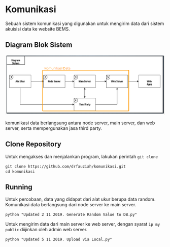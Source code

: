 # Komunikasi
Sebuah sistem komunikasi yang digunakan untuk mengirim data dari sistem akuisisi data ke website BEMS.

## Diagram Blok Sistem
![diagram blok sistem](image/diagram.PNG)

komunikasi data berlangsung antara node server, main server, dan web server, serta mempergunakan jasa third party. 

## Clone Repository
Untuk mengakses dan menjalankan program, lakukan perintah `git clone`
```
git clone https://github.com/drfauziah/komunikasi.git
cd komunikasi
```
## Running
Untuk percobaan, data yang didapat dari alat ukur berupa data random. Komunikasi data berlangsung dari node server ke main server.
```
python "Updated 2 11 2019. Generate Random Value to DB.py"
```

Untuk mengirim data dari main server ke web server, dengan syarat `ip my public` diijinkan oleh admin web server.
```
python "Updated 5 11 2019. Upload via Local.py"
```
